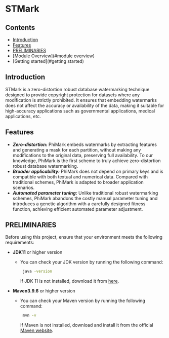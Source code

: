 # STMark

## Contents

- [Introduction](#introduction)
- [Features](#features)
- [PRELIMINARIES](#preliminaries)
- [Module Overview](#module overview)
- [Getting started](#getting started)

## Introduction

STMark is a zero-distortion robust database watermarking technique designed to provide copyright protection for datasets where any modification is strictly prohibited. It ensures that embedding watermarks does not affect the accuracy or availability of the data, making it suitable for high-accuracy applications such as governmental applications, medical applications, etc.

## Features

- ***Zero-distortion:*** PhiMark embeds watermarks by extracting features and generating a mask for each partition, without making any modifications to the original data,  preserving full availability.  To our knowledge, PhiMark is the first scheme to truly achieve zero-distortion robust database watermarking.
- ***Broader applicability:*** PhiMark does not depend on primary keys and is compatible with both textual and numerical data. Compared with traditional schemes, PhiMark is adapted to broader application scenarios.
- ***Automated parameter tuning:*** Unlike traditional robust watermarking schemes, PhiMark abandons the costly manual parameter tuning and introduces a genetic algorithm with a carefully designed fitness function, achieving efficient automated parameter adjustment.

## PRELIMINARIES

Before using this project, ensure that your environment meets the following requirements:

- **JDK11** or higher version

  - You can check your JDK version by running the following command:

    ```bash
     java -version
    ```

    If JDK 11 is not installed, download it from [here](https://www.oracle.com/java/technologies/downloads/#java11).

- **Maven3.9.6** or higher version

  - You can check your Maven version by running the following command:

    ```bash
     mvn -v
    ```

    If Maven is not installed, download and install it from the official [Maven website](https://maven.apache.org/download.cgi).